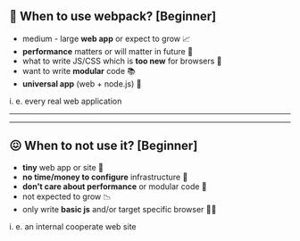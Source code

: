 ## 🤑 When to use webpack? [Beginner]

* medium - large **web app** or expect to grow 📈
* **performance** matters or will matter in future 🚀
* what to write JS/CSS which is **too new** for browsers 💊
* want to write **modular** code 📚
* **universal app** (web + node.js) 🎊

i. e. every real web application

---

---

## 😖 When to not use it? [Beginner]

* **tiny** web app or site 📌
* **no time/money to configure** infrastructure 💸
* **don't care about performance** or modular code 🚶
* not expected to grow 📉
* only write **basic js** and/or target specific browser 👶🏻

i. e. an internal cooperate web site
